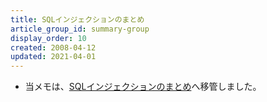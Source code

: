 ```yaml
---
title: SQLインジェクションのまとめ
article_group_id: summary-group
display_order: 10
created: 2008-04-12
updated: 2021-04-01
---
```

- 当メモは、[SQLインジェクションのまとめ](https://thinktwice.tech/it/database/sql_injection/)へ移管しました。